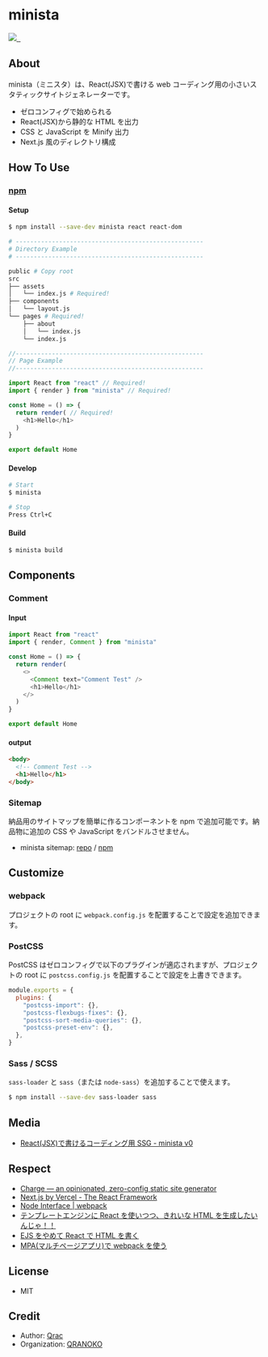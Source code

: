 # minista

<p>
  <a aria-label="Made by QRANOKO" href="https://qranoko.jp">
    <img src="https://img.shields.io/badge/MADE%20BY%20QRANOKO-212121.svg?style=for-the-badge&labelColor=212121">
  </a>
  <a aria-label="NPM version" href="https://www.npmjs.com/package/minista">
    <img alt="" src="https://img.shields.io/npm/v/minista.svg?style=for-the-badge&labelColor=212121">
  </a>
  <a aria-label="License" href="https://github.com/qrac/minista/blob/master/LICENSE">
    <img alt="" src="https://img.shields.io/npm/l/minista.svg?style=for-the-badge&labelColor=212121">
  </a>
</p>

## About

minista（ミニスタ）は、React(JSX)で書ける web コーディング用の小さいスタティックサイトジェネレーターです。

- ゼロコンフィグで始められる
- React(JSX)から静的な HTML を出力
- CSS と JavaScript を Minify 出力
- Next.js 風のディレクトリ構成

## How To Use

### [npm](https://www.npmjs.com/package/minista)

#### Setup

```bash
$ npm install --save-dev minista react react-dom
```

```bash
# ----------------------------------------------------
# Directory Example
# ----------------------------------------------------

public # Copy root
src
├── assets
│   └── index.js # Required!
├── components
│   └── layout.js
└── pages # Required!
    ├── about
    │   └── index.js
    └── index.js
```

<!-- prettier-ignore -->
```js
//----------------------------------------------------
// Page Example
//----------------------------------------------------

import React from "react" // Required!
import { render } from "minista" // Required!

const Home = () => {
  return render( // Required!
    <h1>Hello</h1>
  )
}

export default Home
```

#### Develop

```bash
# Start
$ minista

# Stop
Press Ctrl+C
```

#### Build

```bash
$ minista build
```

## Components

### Comment

#### Input

```js
import React from "react"
import { render, Comment } from "minista"

const Home = () => {
  return render(
    <>
      <Comment text="Comment Test" />
      <h1>Hello</h1>
    </>
  )
}

export default Home
```

#### output

```html
<body>
  <!-- Comment Test -->
  <h1>Hello</h1>
</body>
```

### Sitemap

納品用のサイトマップを簡単に作るコンポーネントを npm で追加可能です。納品物に追加の CSS や JavaScript をバンドルさせません。

- minista sitemap: [repo](https://github.com/qrac/minista-sitemap) / [npm](https://www.npmjs.com/package/minista-sitemap)

## Customize

### webpack

プロジェクトの root に `webpack.config.js` を配置することで設定を追加できます。

### PostCSS

PostCSS はゼロコンフィグで以下のプラグインが適応されますが、プロジェクトの root に `postcss.config.js` を配置することで設定を上書きできます。

```js
module.exports = {
  plugins: {
    "postcss-import": {},
    "postcss-flexbugs-fixes": {},
    "postcss-sort-media-queries": {},
    "postcss-preset-env": {},
  },
}
```

### Sass / SCSS

`sass-loader` と `sass`（または `node-sass`）を追加することで使えます。

```bash
$ npm install --save-dev sass-loader sass
```

## Media

- [React(JSX)で書けるコーディング用 SSG - minista v0](https://zenn.dev/qrac/articles/7537521afcd1bf)

## Respect

- [Charge — an opinionated, zero-config static site generator](https://charge.js.org/)
- [Next.js by Vercel - The React Framework](https://nextjs.org/)
- [Node Interface | webpack](https://webpack.js.org/api/node/)
- [テンプレートエンジンに React を使いつつ、きれいな HTML を生成したいんじゃ！！](https://zenn.dev/otsukayuhi/articles/e52651b4e2c5ae7c4a17)
- [EJS をやめて React で HTML を書く](https://zenn.dev/hisho/scraps/4ef6c6106a6395)
- [MPA(マルチページアプリ)で webpack を使う](https://www.key-p.com/blog/staff/archives/107125)

## License

- MIT

## Credit

- Author: [Qrac](https://qrac.jp)
- Organization: [QRANOKO](https://qranoko.jp)
